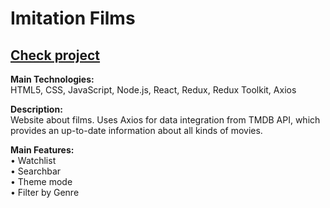 # Imitation Films  

## [Check project](https://imitation-films.vercel.app/movie)

**Main Technologies:**
<br />
HTML5, CSS, JavaScript, Node.js, React, Redux, Redux Toolkit, Axios

**Description:**
<br />
Website about films. Uses Axios for data integration from TMDB API, which provides an up-to-date information about all kinds of movies.

**Main Features:**
<br />
• Watchlist 
<br />
• Searchbar 
<br />
• Theme mode 
<br />
• Filter by Genre
